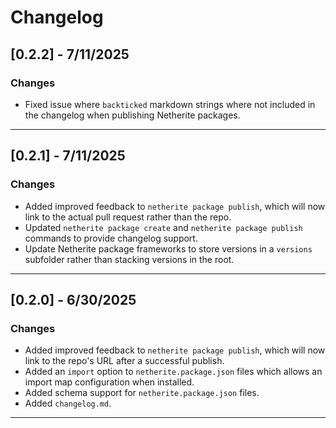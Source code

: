 # Changelog
## [0.2.2] - 7/11/2025
### Changes
- Fixed issue where `backticked` markdown strings where not included in the changelog when publishing Netherite packages.
---
## [0.2.1] - 7/11/2025
### Changes
- Added improved feedback to `netherite package publish`, which will now link to the actual pull request rather than the repo.
- Updated `netherite package create` and `netherite package publish` commands to provide changelog support.
- Update Netherite package frameworks to store versions in a `versions` subfolder rather than stacking versions in the root.
---
## [0.2.0] - 6/30/2025
### Changes
- Added improved feedback to `netherite package publish`, which will now link to the repo's URL after a successful publish.
- Added an `import` option to `netherite.package.json` files which allows an import map configuration when installed.
- Added schema support for `netherite.package.json` files.
- Added `changelog.md`.
---